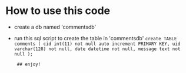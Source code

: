 # How to use this code

- create a db named 'commentsdb'

- run this sql script to create the table in 'commentsdb'
       ```create TABLE comments (
        cid int(11) not null auto increment PRIMARY KEY,
        uid varchar(128) not null,
        date datetime not null,
        message text not null
       );```

       ## enjoy!
